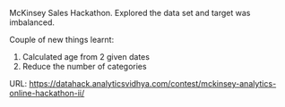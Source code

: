 McKinsey Sales Hackathon. Explored the data set and target was imbalanced. 

Couple of new things learnt: 
1. Calculated age from 2 given dates
2. Reduce the number of categories

URL: https://datahack.analyticsvidhya.com/contest/mckinsey-analytics-online-hackathon-ii/
